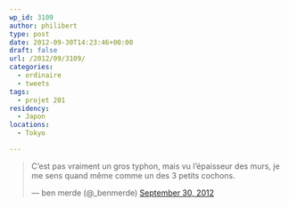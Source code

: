 ```yaml
---
wp_id: 3109
author: philibert
type: post
date: 2012-09-30T14:23:46+00:00
draft: false
url: /2012/09/3109/
categories:
  - ordinaire
  - tweets
tags:
  - projet 201
residency:
  - Japon
locations:
  - Tokyo

---
```

<blockquote class="twitter-tweet" width="500">
  <p>
    C&rsquo;est pas vraiment un gros typhon, mais vu l&rsquo;épaisseur des murs, je me sens quand même comme un des 3 petits cochons.
  </p>
  
  <p>
    &mdash; ben merde (@_benmerde) <a href="https://twitter.com/_benmerde/status/252413343179083776">September 30, 2012</a>
  </p>
</blockquote>